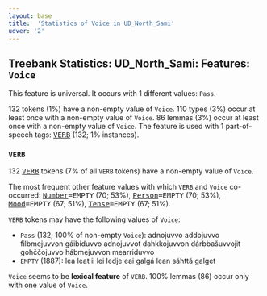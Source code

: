 ```yaml
---
layout: base
title:  'Statistics of Voice in UD_North_Sami'
udver: '2'
---
```


## Treebank Statistics: UD_North_Sami: Features: `Voice`

This feature is universal.
It occurs with 1 different values: `Pass`.

132 tokens (1%) have a non-empty value of `Voice`.
110 types (3%) occur at least once with a non-empty value of `Voice`.
86 lemmas (3%) occur at least once with a non-empty value of `Voice`.
The feature is used with 1 part-of-speech tags: <tt><a href="sme-pos-VERB.html">VERB</a></tt> (132; 1% instances).

### `VERB`

132 <tt><a href="sme-pos-VERB.html">VERB</a></tt> tokens (7% of all `VERB` tokens) have a non-empty value of `Voice`.

The most frequent other feature values with which `VERB` and `Voice` co-occurred: <tt><a href="sme-feat-Number.html">Number</a></tt><tt>=EMPTY</tt> (70; 53%), <tt><a href="sme-feat-Person.html">Person</a></tt><tt>=EMPTY</tt> (70; 53%), <tt><a href="sme-feat-Mood.html">Mood</a></tt><tt>=EMPTY</tt> (67; 51%), <tt><a href="sme-feat-Tense.html">Tense</a></tt><tt>=EMPTY</tt> (67; 51%).

`VERB` tokens may have the following values of `Voice`:

* `Pass` (132; 100% of non-empty `Voice`): adnojuvvo addojuvvo filbmejuvvon gáibiduvvo adnojuvvot dahkkojuvvon dárbbašuvvojit gohččojuvvo hábmejuvvon mearriduvvo
* `EMPTY` (1887): lea leat ii lei ledje eai galgá lean sáhttá galget

`Voice` seems to be **lexical feature** of `VERB`. 100% lemmas (86) occur only with one value of `Voice`.

